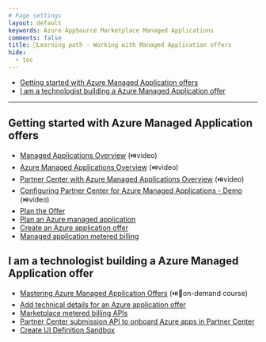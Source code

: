```yaml
---
# Page settings
layout: default
keywords: Azure AppSource Marketplace Managed Applications
comments: false
title: 🚦Learning path - Working with Managed Application offers
hide:
  - toc
---
```


<!-- no toc -->
- [Getting started with Azure Managed Application offers](#getting-started-with-azure-managed-application-offers)
- [I am a technologist building a Azure Managed Application offer](#i-am-a-technologist-building-a-azure-managed-application-offer)

---

## Getting started with Azure Managed Application offers

- [Managed Applications Overview](https://microsoft.github.io/Mastering-the-Marketplace/ama/#managed-applications-overview) (⏯️video)
- [Azure Managed Applications Overview](https://microsoft.github.io/Mastering-the-Marketplace/ama/#azure-managed-applications-overview) (⏯️video)
- [Partner Center with Azure Managed Applications Overview](https://microsoft.github.io/Mastering-the-Marketplace/ama/#partner-center-with-azure-managed-applications-overview) (⏯️video)
- [Configuring Partner Center for Azure Managed Applications - Demo](https://microsoft.github.io/Mastering-the-Marketplace/ama/#configuring-partner-center-for-azure-managed-applications-demo) (⏯️video)
- [Plan the Offer](https://docs.microsoft.com/azure/marketplace/plan-azure-application-offer)
- [Plan an Azure managed application](https://docs.microsoft.com/azure/marketplace/plan-azure-app-managed-app)
- [Create an Azure application offer](https://docs.microsoft.com/azure/marketplace/azure-app-offer-setup)
- [Managed application metered billing](https://docs.microsoft.com/azure/marketplace/azure-app-metered-billing)

## I am a technologist building a Azure Managed Application offer		
- [Mastering Azure Managed Application Offers](https://microsoft.github.io/Mastering-the-Marketplace/ama/) (⏯️🧪on-demand course)
- [Add technical details for an Azure application offer](https://docs.microsoft.com/azure/marketplace/azure-app-technical-configuration)
- [Marketplace metered billing APIs](https://docs.microsoft.com/azure/marketplace/marketplace-metering-service-apis)
- [Partner Center submission API to onboard Azure apps in Partner Center](https://docs.microsoft.com/azure/marketplace/azure-app-apis)
- [Create UI Definition Sandbox](https://portal.azure.com/?feature.customPortal=false#view/Microsoft_Azure_CreateUIDef/SandboxBlade)
